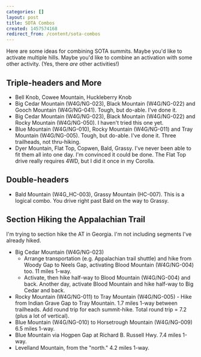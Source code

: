 ```yaml
---
categories: []
layout: post
title: SOTA Combos
created: 1457574168
redirect_from: /content/sota-combos
---
```

Here are some ideas for combining SOTA summits.  Maybe you'd like to activate multiple hills.  Maybe you'd like to combine an activation with some other activity.  (Yes, there *are* other activities!)

## Triple-headers and More

* Bell Knob, Cowee Mountain, Huckleberry Knob
* Big Cedar Mountain (W4G/NG-023), Black Mountain (W4G/NG-022) and Gooch Mountain (W4G/NG-041).  Tough, but do-able.  I've done it.
* Big Cedar Mountain (W4G/NG-023), Black Mountain (W4G/NG-022) and Rocky Mountain (W4G/NG-050).  I haven't tried this one yet.
* Blue Mountain (W4G/NG-010), Rocky Mountain (W4G/NG-011) and Tray Mountain (W4G/NG-005).  Tough, but do-able.  I've done it.  Three trailheads, not thru-hiking.
* Dyer Mountain, Flat Top, Copwen, Bald, Grassy.  I've never been able to fit them all into one day.  I'm convinced it could be done.  The Flat Top drive really requires 4WD, but I did it once in my Corolla.

## Double-headers

* Bald Mountain (W4G_HC-003), Grassy Mountain (HC-007).  This is a logical combo.  You drive right past Bald on the way to Grassy.

## Section Hiking the Appalachian Trail

I'm trying to section hike the AT in Georgia.  I'm not including segments I've already hiked.

*   Big Cedar Mountain (W4G/NG-023)
    * Arrange transportation (e.g. Appalachian trail shuttle) and hike from Woody Gap to Neels Gap, activating Blood Mountain (W4G/NG-004) too.  11 miles 1-way.
    * Activate, then hike half-way to Blood Mountain (W4G/NG-004) and back.  Another day, activate Blood Mountain and hike half-way to Big Cedar and back.
*   Rocky Mountain  (W4G/NG-011) to Tray Mountain (W4G/NG-005) - Hike from Indian Grave Gap to Tray Mountain.  1.7 miles 1-way between trailheads.  Add round trip for each summit-hike.  Total round trip = 7.2 (plus a lot of vertical).
*   Blue Mountain (W4G/NG-010) to Horsetrough Mountain (W4G/NG-009) 6.5 miles 1-way.  
*   Blue Mountain via Hogpen Gap at Richard B. Russell Hwy.  7.4 miles 1-way.
*   Levelland Mountain, from the "north."  4.2 miles 1-way.

